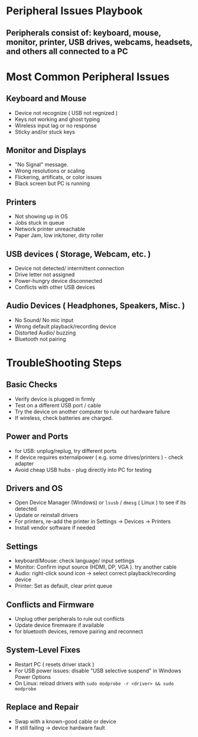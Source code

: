# Peripheral Issues Playbook

## Peripherals consist of: keyboard, mouse, monitor, printer, USB drives, webcams, headsets, and others all connected to a PC

# Most Common Peripheral Issues

## Keyboard and Mouse

- Device not recognize ( USB not regnized )
- Keys not working and ghost typing
- Wireless input lag or no response
- Sticky and/or stuck keys

## Monitor and Displays

- "No Signal" message.
- Wrong resolutions or scaling
- Flickering, artificats, or color issues
- Black screen but PC is running 

## Printers

- Not showing up in OS
- Jobs stuck in queue
- Network printer unreachable
- Paper Jam, low ink/toner, dirty roller

## USB devices ( Storage, Webcam, etc. )

- Device not detected/ intermittent connection
- Drive letter not assigned
- Power-hungry device disconnected
- Conflicts with other USB devices 

## Audio Devices ( Headphones, Speakers, Misc. )

- No Sound/ No mic input 
- Wrong default playback/recording device
- Distorted Audio/ buzzing
- Bluetooth not pairing

# TroubleShooting Steps

## Basic Checks

- Verify device is plugged in firmly
- Test on a different USB port / cable
- Try the device on another computer to rule out hardware failure
- If wireless, check batteries are charged.

## Power and Ports

- for USB: unplug/replug, try different ports
- If device requires externalpower ( e.g. some drives/printers ) - check adapter
- Avoid cheap USB hubs - plug directly into PC for testing

## Drivers and OS

- Open Device Manager (Windows) or `lsusb` / `dmesg` ( Linux ) to see if its detected
- Update or reinstall drivers
- For printers, re-add the printer in Settings -> Devices -> Printers
- Install vendor software if needed

## Settings

- keyboard/Mouse: check language/ input settings
- Monitor: Confirm input source (HDMI, DP, VGA ). try another cable
- Audio: right-click sound icon -> select correct playback/recording device
- Printer: Set as default, clear print queue

## Conflicts and Firmware

- Unplug other peripherals to rule out conflicts
- Update device firemware if available
- for bluetooth devices, remove pairing and reconnect

## System-Level Fixes

- Restart PC ( resets driver stack )
- For USB power issues: disable "USB selective suspend" in Windows Power Options
- On Linux: reload drivers with `sudo modprobe -r <driver> && sudo modprobe`

## Replace and Repair

- Swap with a known-good cable or device
- If still failing ->  device hardware fault